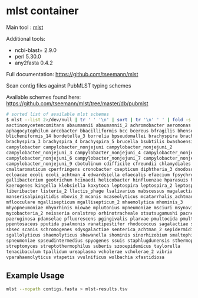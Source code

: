 # mlst container

Main tool : [mlst](https://github.com/tseemann/mlst)

Additional tools:

- ncbi-blast+ 2.9.0
- perl 5.30.0
- any2fasta 0.4.2

Full documentation: https://github.com/tseemann/mlst

Scan contig files against PubMLST typing schemes

Available schemes found here: https://github.com/tseemann/mlst/tree/master/db/pubmlst

```bash
# sorted list of available mlst schemes
$ mlst --list 2>/dev/null | tr ' ' '\n' | sort | tr '\n' ' ' | fold -s -w80
aactinomycetemcomitans abaumannii abaumannii_2 achromobacter aeromonas 
aphagocytophilum arcobacter bbacilliformis bcc bcereus bfragilis bhenselae 
blicheniformis_14 bordetella_3 borrelia bpseudomallei brachyspira brachyspira_2 
brachyspira_3 brachyspira_4 brachyspira_5 brucella bsubtilis bwashoensis 
campylobacter campylobacter_nonjejuni campylobacter_nonjejuni_2 
campylobacter_nonjejuni_3 campylobacter_nonjejuni_4 campylobacter_nonjejuni_5 
campylobacter_nonjejuni_6 campylobacter_nonjejuni_7 campylobacter_nonjejuni_8 
campylobacter_nonjejuni_9 cbotulinum cdifficile cfreundii chlamydiales 
cmaltaromaticum cperfringens cronobacter csepticum diphtheria_3 dnodosus 
ecloacae ecoli ecoli_achtman_4 edwardsiella efaecalis efaecium fpsychrophilum 
gallibacterium geotrichum hcinaedi helicobacter hinfluenzae hparasuis hsuis 
kaerogenes kingella klebsiella koxytoca leptospira leptospira_2 leptospira_3 
liberibacter listeria_2 llactis_phage lsalivarius mabscessus magalactiae 
manserisalpingitidis mbovis_2 mcanis mcaseolyticus mcatarrhalis_achtman_6 
mflocculare mgallisepticum mgallisepticum_2 mhaemolytica mhominis_3 
mhyopneumoniae mhyorhinis miowae mplutonius mpneumoniae msciuri msynoviae 
mycobacteria_2 neisseria oralstrep orhinotracheale otsutsugamushi pacnes_3 
paeruginosa pdamselae pfluorescens pgingivalis plarvae pmultocida pmultocida_2 
ppentosaceus pputida psalmonis ranatipestifer rhodococcus sagalactiae saureus 
sbsec scanis schromogenes sdysgalactiae senterica_achtman_2 sepidermidis 
sgallolyticus shaemolyticus shewanella shominis sinorhizobium smaltophilia 
spneumoniae spseudintermedius spyogenes ssuis staphlugdunensis sthermophilus 
streptomyces streptothermophilus suberis szooepidemicus taylorella 
tenacibaculum tpallidum ureaplasma vcholerae vcholerae_2 vibrio 
vparahaemolyticus vtapetis vvulnificus wolbachia xfastidiosa
```

## Example Usage

```bash
mlst --nopath contigs.fasta > mlst-results.tsv
```
